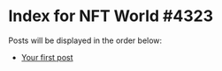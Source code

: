 # Index for NFT World #4323
Posts will be displayed in the order below:

- [Your first post](./001-first.md)

